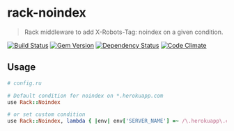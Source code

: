 # rack-noindex

> Rack middleware to add X-Robots-Tag: noindex on a given condition.

[![Build Status](https://travis-ci.org/j15e/rack-noindex.png?branch=master)](https://travis-ci.org/j15e/rack-noindex)
[![Gem Version](https://badge.fury.io/rb/rack-noindex.png)](https://rubygems.org/gems/rack-noindex)
[![Dependency Status](https://gemnasium.com/j15e/rack-noindex.png)](https://gemnasium.com/j15e/rack-noindex)
[![Code Climate](https://codeclimate.com/github/j15e/rack-noindex.png)](https://codeclimate.com/github/j15e/rack-noindex)

## Usage

```ruby
# config.ru

# Default condition for noindex on *.herokuapp.com
use Rack::Noindex

# or set custom condition
use Rack::Noindex, lambda { |env| env['SERVER_NAME'] =~ /\.herokuapp\.com$/ }
```